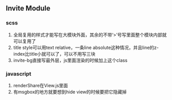 
## Invite Module

### scss
1. 全局复用的样式才能写在大模块外面，其余的不带‘>’号写里面整个模块内部就可以复用了
2. title style可以用text relative，一条line absolute这种情况，并且line的z-index比title小就可以了，可以不用写三块
3. invite-bg直接写最外层，js里面渲染的时候加上这个class


### javascript
1. renderShare在View.js里面
2. 有msgbox的地方就要想到hide view的时候要把它隐藏掉





